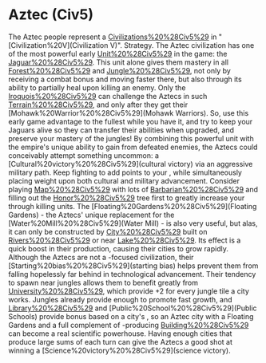 # Aztec (Civ5)

The Aztec people represent a [Civilizations%20%28Civ5%29](civilization) in "[Civilization%20V](Civilization V)".
Strategy.
The Aztec civilization has one of the most powerful early [Unit%20%28Civ5%29](units) in the game: the [Jaguar%20%28Civ5%29](Jaguar). This unit alone gives them mastery in all [Forest%20%28Civ5%29](forests) and [Jungle%20%28Civ5%29](jungles), not only by receiving a combat bonus and moving faster there, but also through its ability to partially heal upon killing an enemy. Only the [Iroquois%20%28Civ5%29](Iroquois) can challenge the Aztecs in such [Terrain%20%28Civ5%29](terrain), and only after they get their [Mohawk%20Warrior%20%28Civ5%29](Mohawk Warriors). So, use this early game advantage to the fullest while you have it, and try to keep your Jaguars alive so they can transfer their abilities when upgraded, and preserve your mastery of the jungles!
By combining this powerful unit with the empire's unique ability to gain from defeated enemies, the Aztecs could conceivably attempt something uncommon: a [Cultural%20victory%20%28Civ5%29](cultural victory) via an aggressive military path. Keep fighting to add points to your , while simultaneously placing weight upon both cultural and military advancement.
Consider playing [Map%20%28Civ5%29](maps) with lots of [Barbarian%20%28Civ5%29](barbarians) and filling out the [Honor%20%28Civ5%29](Honor) tree first to greatly increase your through killing units.
The [Floating%20Gardens%20%28Civ5%29](Floating Gardens) - the Aztecs' unique replacement for the [Water%20Mill%20%28Civ5%29](Water Mill) - is also very useful, but alas, it can only be constructed by [City%20%28Civ5%29](cities) built on [Rivers%20%28Civ5%29](rivers) or near [Lake%20%28Civ5%29](lakes). Its effect is a quick boost in their production, causing their cities to grow rapidly.
Although the Aztecs are not a -focused civilization, their [Starting%20bias%20%28Civ5%29](starting bias) helps prevent them from falling hopelessly far behind in technological advancement. Their tendency to spawn near jungles allows them to benefit greatly from [University%20%28Civ5%29](Universities), which provide +2 for every jungle tile a city works. Jungles already provide enough to promote fast growth, and [Library%20%28Civ5%29](Libraries) and [Public%20School%20%28Civ5%29](Public Schools) provide bonus based on a city's , so an Aztec city with a Floating Gardens and a full complement of -producing [Building%20%28Civ5%29](buildings) can become a real scientific powerhouse. Having enough cities that produce large sums of each turn can give the Aztecs a good shot at winning a [Science%20victory%20%28Civ5%29](science victory).